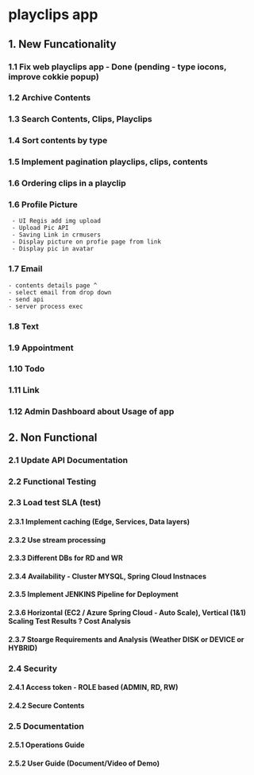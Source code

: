 # playclips app

## 1. New Funcationality
### 1.1 Fix web playclips app - Done (pending - type iocons, improve cokkie popup)
### 1.2 Archive Contents
### 1.3 Search Contents, Clips, Playclips
### 1.4 Sort contents by type
### 1.5 Implement pagination playclips, clips, contents
### 1.6 Ordering clips in a playclip
### 1.6 Profile Picture
     - UI Regis add img upload
     - Upload Pic API
     - Saving Link in crmusers
     - Display picture on profie page from link
     - Display pic in avatar
### 1.7 Email
    - contents details page ^ 
    - select email from drop down
    - send api
    - server process exec 
### 1.8 Text
### 1.9 Appointment
### 1.10 Todo
### 1.11 Link
### 1.12 Admin Dashboard about Usage of app
## 2. Non Functional
### 2.1 Update API Documentation
### 2.2 Functional Testing
### 2.3 Load test SLA (test)
#### 2.3.1 Implement caching (Edge, Services, Data layers)
#### 2.3.2 Use stream processing
#### 2.3.3 Different DBs for RD and WR
#### 2.3.4 Availability - Cluster MYSQL, Spring Cloud Instnaces
#### 2.3.5 Implement JENKINS Pipeline for Deployment
#### 2.3.6 Horizontal (EC2 / Azure Spring Cloud - Auto Scale), Vertical (1&1) Scaling Test Results ? Cost Analysis
#### 2.3.7 Stoarge Requirements and Analysis (Weather DISK or DEVICE or HYBRID)
### 2.4 Security
#### 2.4.1 Access token - ROLE based (ADMIN, RD, RW)
#### 2.4.2 Secure Contents
### 2.5 Documentation
#### 2.5.1 Operations Guide
#### 2.5.2 User Guide (Document/Video of Demo)


